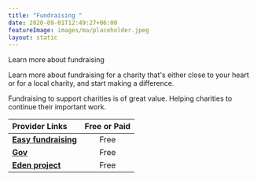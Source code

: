 ```yaml
---
title: "Fundraising "
date: 2020-09-01T12:49:27+06:00
featureImage: images/ma/placeholder.jpeg
layout: static
---
```


Learn more about fundraising 

Learn more about fundraising for a charity that's either close to your heart or for a local charity, and start making a difference.

Fundraising to support charities is of great value. Helping charities to continue their important work. 

| Provider Links      | Free or Paid  |  
| :-----------          | :--------------:      |  
| [**Easy fundraising**](https://www.easyfundraising.org.uk/fundraising-ideas/) | Free | 
| [**Gov**](https://www.gov.uk/guidance/fundraising-legally-and-responsibly) | Free | 
| [**Eden project**](https://www.edenprojectcommunities.com/ideas/seven-ways-to-fundraise-for-your-community) | Free | 
  

<br/><br/>






